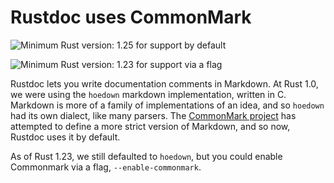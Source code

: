 # Rustdoc uses CommonMark

![Minimum Rust version: 1.25](https://img.shields.io/badge/Minimum%20Rust%20Version-1.25-brightgreen.svg) for support by default

![Minimum Rust version: 1.23](https://img.shields.io/badge/Minimum%20Rust%20Version-1.23-red.svg) for support via a flag

Rustdoc lets you write documentation comments in Markdown. At Rust 1.0, we
were using the `hoedown` markdown implementation, written in C. Markdown is
more of a family of implementations of an idea, and so `hoedown` had its own
dialect, like many parsers. The [CommonMark project](https://commonmark.org/)
has attempted to define a more strict version of Markdown, and so now, Rustdoc
uses it by default.

As of Rust 1.23, we still defaulted to `hoedown`, but you could enable
Commonmark via a flag, `--enable-commonmark`.